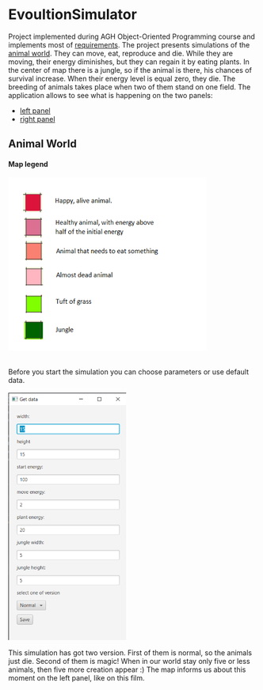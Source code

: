 # EvoultionSimulator
Project implemented during AGH Object-Oriented Programming course and implements most of
[requirements](https://github.com/apohllo/obiektowe-lab/tree/master/proj1). The project presents simulations of the [animal world](#animal-world).
They can move, eat, reproduce and die. While they are moving, their energy diminishes, but they can regain it by eating plants. In the center of map there is a jungle, so if the animal is there, 
his chances of survival  increase. When their energy level is equal zero, they die. The breeding of animals takes place when two of them stand on one field. 
The application allows to see what 
is happening on the two panels: 
* [left panel](#left-panel)
* [right panel](#right-panel)

## Animal World
#### Map legend

<img src="./images/legen.png" alt="legen" height="350" width="400"/>
<br /><br />

Before you start the simulation you can choose parameters or use default data.
<br /><br />
<img src="./images/dataPanel.png" alt="dataPanel" height="500"/>



This simulation has got two version. First of them is normal, so the animals just die. Second of them is magic! When in our world stay only five or less animals, 
then five more creation appear :)  The map informs us about this moment on the left panel, like on this film.


